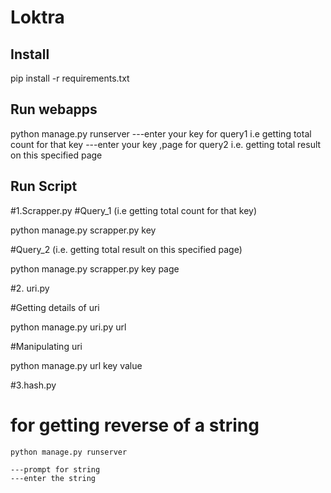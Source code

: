 # Loktra

Install
----------------
pip install -r requirements.txt

Run webapps
-----------------------
python manage.py runserver
---enter your key for query1 i.e getting total count for that key
---enter your key ,page for query2 i.e. getting total result on this specified page


Run Script
-----------------
#1.Scrapper.py
#Query_1 (i.e getting total count for that key)

 python manage.py scrapper.py key
 
#Query_2 (i.e. getting total result on this specified page)

 python manage.py scrapper.py key page
 
#2. uri.py
 
#Getting  details of uri
   
  python manage.py uri.py url

#Manipulating uri
  
  python manage.py url key value
  
#3.hash.py

# for getting reverse of a string
    python manage.py runserver
    
    ---prompt for string
    ---enter the string    
